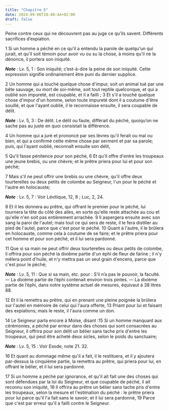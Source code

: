 ```yaml
---
title: "Chapitre 5"
date: 2024-09-06T18:40:44+02:00
draft: false
---
```



Peine contre ceux qui ne découvrent pas au juge ce qu’ils savent.
Différents sacrifices d’expiation.


1 Si un homme a péché en ce qu'il a entendu la parole de quelqu'un qui jurait, et qu'il soit témoin pour avoir vu ou su la chose, à moins qu'il ne la dénonce, il portera son iniquité.

***Note*** :  Lv. 5, 1 : Son iniquité; c’est-à-dire la peine de son iniquité. Cette expression signifie ordinairement être puni du dernier supplice.

2 Un homme qui a touché quelque chose d'impur, soit un animal tué par une bête sauvage, ou mort de soi-même, soit tout reptile quelconque, et qui a oublié son impureté, est coupable, et il a failli ; 3 Et s'il a touché quelque chose d'impur d'un homme, selon toute impureté dont il a coutume d'être souillé, et que l'ayant oublié, il le reconnaisse ensuite, il sera coupable de délit.

***Note*** :  Lv. 5, 3 : De délit. Le délit ou faute, différait du péché, quoiqu’on ne sache pas au juste en quoi consistait la différence.

4 Un homme qui a juré et prononcé par ses lèvres qu'il ferait ou mal ou bien, et qui a confirmé cette même chose par serment et par sa parole; puis, qui l'ayant oublié, reconnaît ensuite son délit,


5 Qu'il fasse pénitence pour son péché, 6 Et qu'il offre d'entre les troupeaux une jeune brebis, ou une chèvre; et le prêtre priera pour lui et pour son péché;


7 Mais s'il ne peut offrir une brebis ou une chèvre, qu'il offre deux tourterelles ou deux petits de colombe au Seigneur, l'un pour le péché et l'autre en holocauste;

***Note*** :  Lv. 5, 7 : Voir Lévitique, 12, 8 ; Luc, 2, 24.

8 Et il les donnera au prêtre, qui offrant le premier pour le péché, lui tournera la tête du côté des ailes, en sorte qu'elle reste attachée au cou et qu'elle n'en soit pas entièrement arrachée. 9 Il aspergera ensuite avec son sang la paroi de l'autel; mais tout ce qui sera de reste, il le fera distiller au pied de l'autel, parce que c'est pour le péché. 10 Quant à l'autre, il le brûlera en holocauste, comme cela à coutume de se faire; et le prêtre priera pour cet homme et pour son péché, et il lui sera pardonné.


11 Que si sa main ne peut offrir deux tourterelles ou deux petits de colombe, il offrira pour son péché la dixième partie d'un éphi de fleur de farine ; il n'y mêlera point d'huile, et n'y mettra pas un seul grain d'encens, parce que c'est pour le péché;

***Note*** :  Lv. 5, 11 : Que si sa main, etc. pour : S’il n’a pas le pouvoir, la faculté. ― La dixième partie de l’éphi contenait environ trois pintes. ― La dixième partie de l’éphi, dans notre système actuel de mesures, équivaut à 38 litres 88.

12 Et il la remettra au prêtre, qui en prenant une pleine poignée la brûlera sur l'autel en mémoire de celui qui l'aura offerte, 13 Priant pour lui et faisant des expiations; mais le reste, il l'aura comme un don.


14 Le Seigneur parla encore à Moïse, disant :15 Si un homme manquant aux cérémonies, a péché par erreur dans des choses qui sont consacrées au Seigneur, il offrira pour son délit un bélier sans tache pris d'entre les troupeaux, qui peut être acheté deux sicles, selon le poids du sanctuaire;

***Note*** :  Lv. 5, 15 : Voir Exode, note 21. 32.

16 Et quant au dommage même qu'il a fait, il le restituera, et il y ajoutera par-dessus la cinquième partie, la remettra au prêtre, qui priera pour lui, en offrant le bélier, et il lui sera pardonné.


17 Si un homme a péché par ignorance, et qu'il ait fait une des choses qui sont défendues par la loi du Seigneur, et que coupable de péché, il ait reconnu son iniquité, 18 Il offrira au prêtre un bélier sans tache pris d'entre les troupeaux, selon la mesure et l'estimation du péché : le prêtre priera pour lui parce qu'il l'a fait sans le savoir; et il lui sera pardonné, 19 Parce que c'est par erreur qu'il a failli contre le Seigneur.


